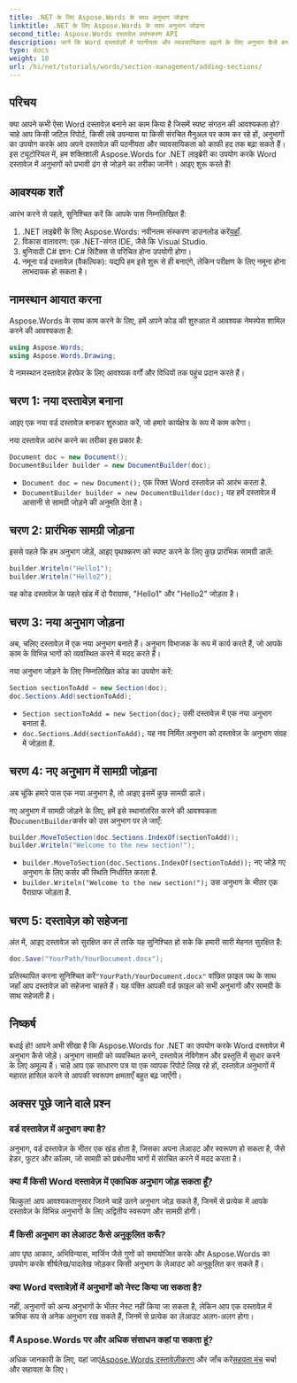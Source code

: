 ```yaml
---
title: .NET के लिए Aspose.Words के साथ अनुभाग जोड़ना
linktitle: .NET के लिए Aspose.Words के साथ अनुभाग जोड़ना
second_title: Aspose.Words दस्तावेज़ प्रसंस्करण API
description: जानें कि Word दस्तावेज़ों में पठनीयता और व्यावसायिकता बढ़ाने के लिए अनुभाग कैसे बनाएँ। यह मार्गदर्शिका दस्तावेज़ को आरंभ करने से लेकर आपके काम को सहेजने तक सब कुछ कवर करती है।
type: docs
weight: 10
url: /hi/net/tutorials/words/section-management/adding-sections/
---
```

## परिचय

क्या आपने कभी ऐसा Word दस्तावेज़ बनाने का काम किया है जिसमें स्पष्ट संगठन की आवश्यकता हो? चाहे आप किसी जटिल रिपोर्ट, किसी लंबे उपन्यास या किसी संरचित मैनुअल पर काम कर रहे हों, अनुभागों का उपयोग करके आप अपने दस्तावेज़ की पठनीयता और व्यावसायिकता को काफी हद तक बढ़ा सकते हैं। इस ट्यूटोरियल में, हम शक्तिशाली Aspose.Words for .NET लाइब्रेरी का उपयोग करके Word दस्तावेज़ में अनुभागों को प्रभावी ढंग से जोड़ने का तरीका जानेंगे। आइए शुरू करते हैं!

## आवश्यक शर्तें

आरंभ करने से पहले, सुनिश्चित करें कि आपके पास निम्नलिखित हैं:

1.  .NET लाइब्रेरी के लिए Aspose.Words: नवीनतम संस्करण डाउनलोड करें[यहाँ](https://releases.aspose.com/words/net/).
2. विकास वातावरण: एक .NET-संगत IDE, जैसे कि Visual Studio.
3. बुनियादी C# ज्ञान: C# सिंटैक्स से परिचित होना उपयोगी होगा।
4. नमूना वर्ड दस्तावेज़ (वैकल्पिक): यद्यपि हम इसे शुरू से ही बनाएंगे, लेकिन परीक्षण के लिए नमूना होना लाभदायक हो सकता है।

## नामस्थान आयात करना

Aspose.Words के साथ काम करने के लिए, हमें अपने कोड की शुरुआत में आवश्यक नेमस्पेस शामिल करने की आवश्यकता है:

```csharp
using Aspose.Words;
using Aspose.Words.Drawing;
```

ये नामस्थान दस्तावेज़ हेरफेर के लिए आवश्यक वर्गों और विधियों तक पहुंच प्रदान करते हैं।

## चरण 1: नया दस्तावेज़ बनाना

आइए एक नया वर्ड दस्तावेज़ बनाकर शुरुआत करें, जो हमारे कार्यक्षेत्र के रूप में काम करेगा।

नया दस्तावेज़ आरंभ करने का तरीका इस प्रकार है:

```csharp
Document doc = new Document();
DocumentBuilder builder = new DocumentBuilder(doc);
```

- `Document doc = new Document();` एक रिक्त Word दस्तावेज़ को आरंभ करता है.
- `DocumentBuilder builder = new DocumentBuilder(doc);` यह हमें दस्तावेज़ में आसानी से सामग्री जोड़ने की अनुमति देता है।

## चरण 2: प्रारंभिक सामग्री जोड़ना

इससे पहले कि हम अनुभाग जोड़ें, आइए पृथक्करण को स्पष्ट करने के लिए कुछ प्रारंभिक सामग्री डालें:

```csharp
builder.Writeln("Hello1");
builder.Writeln("Hello2");
```

यह कोड दस्तावेज़ के पहले खंड में दो पैराग्राफ, "Hello1" और "Hello2" जोड़ता है।

## चरण 3: नया अनुभाग जोड़ना

अब, चलिए दस्तावेज़ में एक नया अनुभाग बनाते हैं। अनुभाग विभाजक के रूप में कार्य करते हैं, जो आपके काम के विभिन्न भागों को व्यवस्थित करने में मदद करते हैं।

नया अनुभाग जोड़ने के लिए निम्नलिखित कोड का उपयोग करें:

```csharp
Section sectionToAdd = new Section(doc);
doc.Sections.Add(sectionToAdd);
```

- `Section sectionToAdd = new Section(doc);` उसी दस्तावेज़ में एक नया अनुभाग बनाता है.
- `doc.Sections.Add(sectionToAdd);` यह नव निर्मित अनुभाग को दस्तावेज़ के अनुभाग संग्रह में जोड़ता है.

## चरण 4: नए अनुभाग में सामग्री जोड़ना

अब चूंकि हमारे पास एक नया अनुभाग है, तो आइए इसमें कुछ सामग्री डालें। 

 नए अनुभाग में सामग्री जोड़ने के लिए, हमें इसे स्थानांतरित करने की आवश्यकता है`DocumentBuilder`कर्सर को उस अनुभाग पर ले जाएँ:

```csharp
builder.MoveToSection(doc.Sections.IndexOf(sectionToAdd));
builder.Writeln("Welcome to the new section!");
```

- `builder.MoveToSection(doc.Sections.IndexOf(sectionToAdd));` नए जोड़े गए अनुभाग के लिए कर्सर की स्थिति निर्धारित करता है.
- `builder.Writeln("Welcome to the new section!");` उस अनुभाग के भीतर एक पैराग्राफ जोड़ता है.

## चरण 5: दस्तावेज़ को सहेजना

अंत में, आइए दस्तावेज़ को सुरक्षित कर लें ताकि यह सुनिश्चित हो सके कि हमारी सारी मेहनत सुरक्षित है:

```csharp
doc.Save("YourPath/YourDocument.docx");
```

 प्रतिस्थापित करना सुनिश्चित करें`"YourPath/YourDocument.docx"` वांछित फ़ाइल पथ के साथ जहाँ आप दस्तावेज़ को सहेजना चाहते हैं। यह पंक्ति आपकी वर्ड फ़ाइल को सभी अनुभागों और सामग्री के साथ सहेजती है।

## निष्कर्ष

बधाई हो! आपने अभी सीखा है कि Aspose.Words for .NET का उपयोग करके Word दस्तावेज़ में अनुभाग कैसे जोड़ें। अनुभाग सामग्री को व्यवस्थित करने, दस्तावेज़ नेविगेशन और प्रस्तुति में सुधार करने के लिए अमूल्य हैं। चाहे आप एक साधारण पत्र या एक व्यापक रिपोर्ट लिख रहे हों, दस्तावेज़ अनुभागों में महारत हासिल करने से आपकी स्वरूपण क्षमताएँ बहुत बढ़ जाएँगी। 

## अक्सर पूछे जाने वाले प्रश्न

### वर्ड दस्तावेज़ में अनुभाग क्या है?

अनुभाग, वर्ड दस्तावेज़ के भीतर एक खंड होता है, जिसका अपना लेआउट और स्वरूपण हो सकता है, जैसे हेडर, फुटर और कॉलम, जो सामग्री को प्रबंधनीय भागों में संरचित करने में मदद करता है।

### क्या मैं किसी Word दस्तावेज़ में एकाधिक अनुभाग जोड़ सकता हूँ?

बिल्कुल! आप आवश्यकतानुसार जितने चाहें उतने अनुभाग जोड़ सकते हैं, जिनमें से प्रत्येक में आपके दस्तावेज़ के विभिन्न अनुभागों के लिए अद्वितीय स्वरूपण और सामग्री होगी।

### मैं किसी अनुभाग का लेआउट कैसे अनुकूलित करूँ?

आप पृष्ठ आकार, अभिविन्यास, मार्जिन जैसे गुणों को समायोजित करके और Aspose.Words का उपयोग करके शीर्षलेख/पादलेख जोड़कर किसी अनुभाग के लेआउट को अनुकूलित कर सकते हैं।

### क्या Word दस्तावेज़ों में अनुभागों को नेस्ट किया जा सकता है?

नहीं, अनुभागों को अन्य अनुभागों के भीतर नेस्ट नहीं किया जा सकता है, लेकिन आप एक दस्तावेज़ में क्रमिक रूप से अनेक अनुभाग रख सकते हैं, जिनमें से प्रत्येक का लेआउट अलग-अलग होगा।

### मैं Aspose.Words पर और अधिक संसाधन कहां पा सकता हूं?

 अधिक जानकारी के लिए, यहां जाएं[Aspose.Words दस्तावेज़ीकरण](https://reference.aspose.com/words/net/) और जाँच करें[सहयता मंच](https://forum.aspose.com/c/words/8) चर्चा और सहायता के लिए।